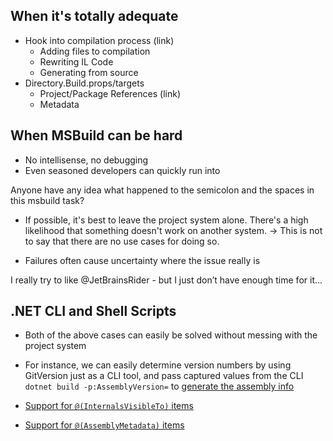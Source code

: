 ## When it's totally adequate
- Hook into compilation process (link)
    - Adding files to compilation
    - Rewriting IL Code
    - Generating from source
- Directory.Build.props/targets
    - Project/Package References (link)
    - Metadata

## When MSBuild can be hard

- No intellisense, no debugging
- Even seasoned developers can quickly run into 

<div class="tweet" tweetID="1283822281483939840">Anyone have any idea what happened to the semicolon and the spaces in this msbuild task?
</div>

- If possible, it's best to leave the project system alone. There's a high likelihood that something doesn't work on another system. -> This is not to say that there are no use cases for doing so.

- Failures often cause uncertainty where the issue really is

<div class="tweet" tweetID="1072394313592647684">I really try to like @JetBrainsRider - but I just don’t have enough time for it...</div>

## .NET CLI and Shell Scripts

- Both of the above cases can easily be solved without messing with the project system

- For instance, we can easily determine version numbers by using GitVersion just as a CLI tool, and pass captured values from the CLI `dotnet build -p:AssemblyVersion=` to [generate the assembly info](https://docs.microsoft.com/en-us/dotnet/core/tools/csproj#assemblyinfo-properties)

- [Support for `@(InternalsVisibleTo)` items](https://github.com/dotnet/sdk/pull/3439)
- [Support for `@(AssemblyMetadata)` items](https://github.com/dotnet/sdk/pull/3440)
